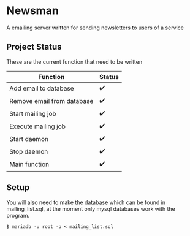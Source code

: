# Newsman
A emailing server written for sending newsletters to users of a service

## Project Status
These are the current function that need to be written

| Function | Status |
|---|---|
| Add email to database | :heavy_check_mark: |
| Remove email from database | :heavy_check_mark: |
| Start mailing job | :heavy_check_mark: |
| Execute mailing job | :heavy_check_mark: |
| Start daemon | :heavy_check_mark: |
| Stop daemon | :heavy_check_mark: |
| Main function | :heavy_check_mark: |

## Setup
You will also need to make the database which can be found in mailing_list.sql, 
at the moment only mysql databases work with the program.

```
$ mariadb -u root -p < mailing_list.sql
```
